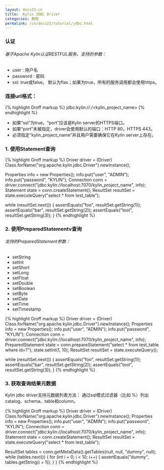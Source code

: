 ```yaml
---
layout: docs23-cn
title:  Kylin JDBC Driver
categories: 教程
permalink: /cn/docs23/tutorial/jdbc.html
---
```


### 认证

###### 基于Apache Kylin认证RESTFUL服务。支持的参数：
* user : 用户名
* password : 密码
* ssl: true或false。 默认为flas；如果为true，所有的服务调用都会使用https。

### 连接url格式：
{% highlight Groff markup %}
jdbc:kylin://<hostname>:<port>/<kylin_project_name>
{% endhighlight %}
* 如果“ssl”为true，“port”应该是Kylin server的HTTPS端口。
* 如果“port”未被指定，driver会使用默认的端口：HTTP 80，HTTPS 443。
* 必须指定“kylin_project_name”并且用户需要确保它在Kylin server上存在。

### 1. 使用Statement查询
{% highlight Groff markup %}
Driver driver = (Driver) Class.forName("org.apache.kylin.jdbc.Driver").newInstance();

Properties info = new Properties();
info.put("user", "ADMIN");
info.put("password", "KYLIN");
Connection conn = driver.connect("jdbc:kylin://localhost:7070/kylin_project_name", info);
Statement state = conn.createStatement();
ResultSet resultSet = state.executeQuery("select * from test_table");

while (resultSet.next()) {
    assertEquals("foo", resultSet.getString(1));
    assertEquals("bar", resultSet.getString(2));
    assertEquals("tool", resultSet.getString(3));
}
{% endhighlight %}

### 2. 使用PreparedStatementv查询

###### 支持的PreparedStatement参数：
* setString
* setInt
* setShort
* setLong
* setFloat
* setDouble
* setBoolean
* setByte
* setDate
* setTime
* setTimestamp

{% highlight Groff markup %}
Driver driver = (Driver) Class.forName("org.apache.kylin.jdbc.Driver").newInstance();
Properties info = new Properties();
info.put("user", "ADMIN");
info.put("password", "KYLIN");
Connection conn = driver.connect("jdbc:kylin://localhost:7070/kylin_project_name", info);
PreparedStatement state = conn.prepareStatement("select * from test_table where id=?");
state.setInt(1, 10);
ResultSet resultSet = state.executeQuery();

while (resultSet.next()) {
    assertEquals("foo", resultSet.getString(1));
    assertEquals("bar", resultSet.getString(2));
    assertEquals("tool", resultSet.getString(3));
}
{% endhighlight %}

### 3. 获取查询结果元数据
Kylin jdbc driver支持元数据列表方法：
通过sql模式过滤器（比如 %）列出catalog、schema、table和column。

{% highlight Groff markup %}
Driver driver = (Driver) Class.forName("org.apache.kylin.jdbc.Driver").newInstance();
Properties info = new Properties();
info.put("user", "ADMIN");
info.put("password", "KYLIN");
Connection conn = driver.connect("jdbc:kylin://localhost:7070/kylin_project_name", info);
Statement state = conn.createStatement();
ResultSet resultSet = state.executeQuery("select * from test_table");

ResultSet tables = conn.getMetaData().getTables(null, null, "dummy", null);
while (tables.next()) {
    for (int i = 0; i < 10; i++) {
        assertEquals("dummy", tables.getString(i + 1));
    }
}
{% endhighlight %}
